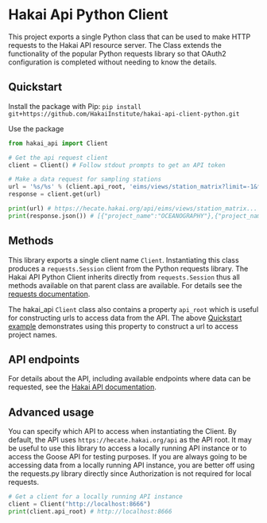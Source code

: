 # Hakai Api Python Client

This project exports a single Python class that can be used to make HTTP requests to the Hakai API resource server. The Class extends the functionality of the popular Python requests library so that OAuth2 configuration is completed without needing to know the details.

## Quickstart

Install the package with Pip: `pip install git+https://github.com/HakaiInstitute/hakai-api-client-python.git`

Use the package
```python
from hakai_api import Client

# Get the api request client
client = Client() # Follow stdout prompts to get an API token

# Make a data request for sampling stations
url = '%s/%s' % (client.api_root, 'eims/views/station_matrix?limit=-1&fields=project_name&distinct')
response = client.get(url)

print(url) # https://hecate.hakai.org/api/eims/views/station_matrix...
print(response.json()) # [{"project_name":"OCEANOGRAPHY"},{"project_name":"MARINEGEO"}...
```

## Methods

This library exports a single client name `Client`. Instantiating this class produces a `requests.Session` client from the Python requests library. The Hakai API Python Client inherits directly from `requests.Session` thus all methods available on that parent class are available. For details see the [requests documentation](http://docs.python-requests.org/).

The hakai_api `Client` class also contains a property `api_root` which is useful for constructing urls to access data from the API. The above [Quickstart example](#quickstart) demonstrates using this property to construct a url to access project names.

## API endpoints

For details about the API, including available endpoints where data can be requested, see the [Hakai API documentation](https://github.com/HakaiInstitute/hakai-api).

## Advanced usage

You can specify which API to access when instantiating the Client. By default, the API uses `https://hecate.hakai.org/api` as the API root. It may be useful to use this library to access a locally running API instance or to access the Goose API for testing purposes. If you are always going to be accessing data from a locally running API instance, you are better off using the requests.py library directly since Authorization is not required for local requests.

```python
# Get a client for a locally running API instance
client = Client("http://localhost:8666")
print(client.api_root) # http://localhost:8666
```
